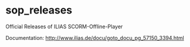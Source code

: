 sop_releases
============

Official Releases of ILIAS SCORM-Offline-Player

Documentation: http://www.ilias.de/docu/goto_docu_pg_57150_3394.html
